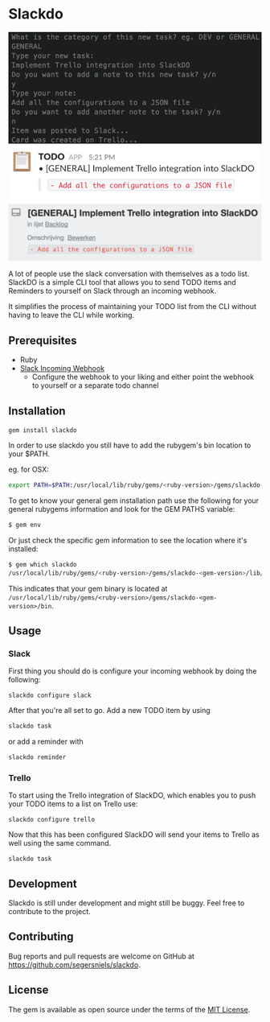 # Slackdo
![example](img/cli-example.png)
![example](img/slack-task.png)
![example](img/trello-card.png)

A lot of people use the slack conversation with themselves as a todo list. SlackDO is a simple CLI tool that allows you to send TODO items and Reminders to yourself on Slack through an incoming webhook.

It simplifies the process of maintaining your TODO list from the CLI without having to leave the CLI while working.

## Prerequisites
- Ruby
- [Slack Incoming Webhook](https://my.slack.com/services/new/incoming-webhook)
  - Configure the webhook to your liking and either point the webhook to yourself or a separate todo channel

## Installation
```
gem install slackdo
```

In order to use slackdo you still have to add the rubygem's bin location to your $PATH.

eg. for OSX:

```bash
export PATH=$PATH:/usr/local/lib/ruby/gems/<ruby-version>/gems/slackdo-<gem-version>/bin
```

To get to know your general gem installation path use the following for your general rubygems information and look for the GEM PATHS variable:

```bash
$ gem env
```

Or just check the specific gem information to see the location where it's installed:

```bash
$ gem which slackdo
/usr/local/lib/ruby/gems/<ruby-version>/gems/slackdo-<gem-version>/lib/slackdo.rb
```

This indicates that your gem binary is located at `/usr/local/lib/ruby/gems/<ruby-version>/gems/slackdo-<gem-version>/bin`.

## Usage
### Slack
First thing you should do is configure your incoming webhook by doing the following:

```
slackdo configure slack
```

After that you're all set to go.
Add a new TODO item by using

```ruby
slackdo task
```
or add a reminder with

```ruby
slackdo reminder
```

### Trello
To start using the Trello integration of SlackDO, which enables you to push your TODO items to a list on Trello use:

```
slackdo configure trello
```

Now that this has been configured SlackDO will send your items to Trello as well using the same command.

```
slackdo task
```

## Development

Slackdo is still under development and might still be buggy. Feel free to contribute to the project.

## Contributing

Bug reports and pull requests are welcome on GitHub at https://github.com/segersniels/slackdo.

## License

The gem is available as open source under the terms of the [MIT License](https://opensource.org/licenses/MIT).
